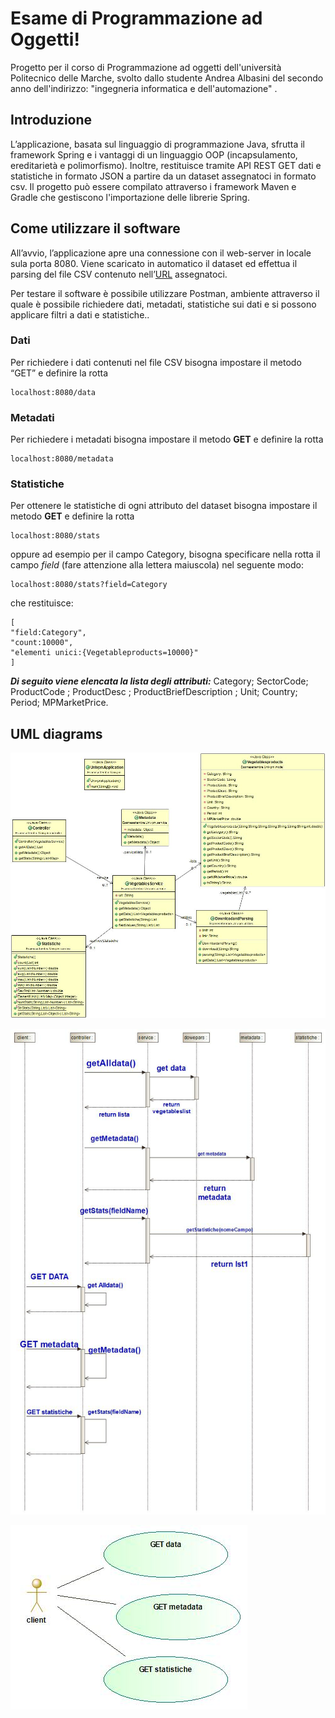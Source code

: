 # Esame di Programmazione ad Oggetti!

Progetto per il corso di Programmazione ad oggetti dell'università Politecnico delle Marche, svolto dallo studente Andrea Albasini del secondo anno dell'indirizzo: "ingegneria informatica e dell'automazione" .


 

## Introduzione

L’applicazione, basata sul linguaggio di programmazione Java, sfrutta il framework Spring e i vantaggi di un linguaggio OOP (incapsulamento, ereditarietà e polimorfismo). Inoltre, restituisce tramite API REST GET dati e statistiche in formato JSON a partire da un dataset assegnatoci in formato csv. Il progetto può essere compilato attraverso i framework Maven e Gradle che gestiscono l'importazione delle librerie Spring.

## Come utilizzare il software

All’avvio, l’applicazione apre una connessione con il web-server in locale sula porta 8080. Viene scaricato in automatico il dataset ed effettua il parsing del file CSV contenuto nell’[URL](http://data.europa.eu/euodp/data/api/3/action/package_show?id=b8c13971-e315-470e-a125-40d67fe7067b) assegnatoci.

Per testare il software è possibile utilizzare Postman, ambiente attraverso il quale è possibile richiedere dati, metadati, statistiche sui dati e si possono applicare filtri a dati e statistiche..
### Dati
Per richiedere i dati contenuti nel file CSV bisogna impostare il metodo “GET” e definire la rotta

```
localhost:8080/data

```


### Metadati

Per richiedere i metadati bisogna impostare il metodo **GET** e definire la rotta

```
localhost:8080/metadata

```
### Statistiche

Per ottenere le statistiche di ogni attributo del dataset bisogna impostare il metodo **GET** e definire la rotta

```
localhost:8080/stats

```

oppure ad esempio per il campo Category, bisogna specificare nella rotta il campo _field_ (fare attenzione alla lettera maiuscola) nel seguente modo:

```
localhost:8080/stats?field=Category

```

che restituisce:

```
[
"field:Category",
"count:10000",
"elementi unici:{Vegetableproducts=10000}"
]
```
_**Di seguito viene elencata la lista degli attributi:**_
Category;
SectorCode;
ProductCode ;
ProductDesc ;
ProductBriefDescription ;
Unit;
Country;
Period;
MPMarketPrice.

## UML diagrams

![enter image description here](https://raw.githubusercontent.com/andreaalbasini/EsameP.O./master/Univpm/Univpm/diagrammi/Diagrammadelleclassi.jpg)


![enter image description here](https://raw.githubusercontent.com/andreaalbasini/EsameP.O./master/Univpm/Univpm/diagrammi/Interaction%20Sequence%20diagram.jpg)



![enter image description here](https://raw.githubusercontent.com/andreaalbasini/EsameP.O./master/Univpm/Univpm/diagrammi/Use%20Case%20diagram.jpg)
<!--stackedit_data:
eyJoaXN0b3J5IjpbMjQ0ODU3MTc2LC0xNjc1NzE2NTA1LC0xND
M2NTk2NTk5LC0xMDQyMDY5NDgyLDQ3NTEzMjMwNSwxMTg3NDAz
MTg0LC0zODI3MTkyOTksOTQwNjUzODE3LC0xNTM0NjMwMDI2LC
0xMjY2MjU5OTAwLC05NTY5NTkyMDIsMTY4NzY4ODk5OV19
-->